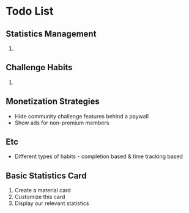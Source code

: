 # Todo List

## Statistics Management

1.

## Challenge Habits

1.

## Monetization Strategies

-   Hide community challenge features behind a paywall
-   Show ads for non-premium members

## Etc

-   Different types of habits - completion based & time tracking based

## Basic Statistics Card

1. Create a material card
2. Customize this card
3. Display our relevant statistics
